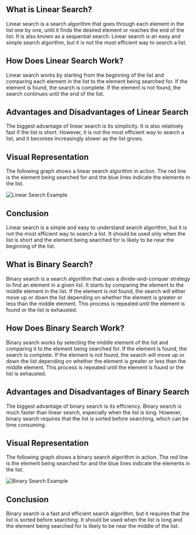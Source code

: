 ## What is Linear Search?

Linear search is a search algorithm that goes through each element in the list one by one, until it finds the desired element or reaches the end of the list. It is also known as a sequential search. Linear search is an easy and simple search algorithm, but it is not the most efficient way to search a list.

## How Does Linear Search Work?

Linear search works by starting from the beginning of the list and comparing each element in the list to the element being searched for. If the element is found, the search is complete. If the element is not found, the search continues until the end of the list.

## Advantages and Disadvantages of Linear Search

The biggest advantage of linear search is its simplicity. It is also relatively fast if the list is short. However, it is not the most efficient way to search a list, and it becomes increasingly slower as the list grows.

## Visual Representation

The following graph shows a linear search algorithm in action. The red line is the element being searched for and the blue lines indicate the elements in the list.

![Linear Search Example](https://upload.wikimedia.org/wikipedia/commons/5/5a/Linear_search.png)


## Conclusion

Linear search is a simple and easy to understand search algorithm, but it is not the most efficient way to search a list. It should be used only when the list is short and the element being searched for is likely to be near the beginning of the list.


## What is Binary Search?

Binary search is a search algorithm that uses a divide-and-conquer strategy to find an element in a given list. It starts by comparing the element to the middle element in the list. If the element is not found, the search will either move up or down the list depending on whether the element is greater or less than the middle element. This process is repeated until the element is found or the list is exhausted.

## How Does Binary Search Work?

Binary search works by selecting the middle element of the list and comparing it to the element being searched for. If the element is found, the search is complete. If the element is not found, the search will move up or down the list depending on whether the element is greater or less than the middle element. This process is repeated until the element is found or the list is exhausted.

## Advantages and Disadvantages of Binary Search

The biggest advantage of binary search is its efficiency. Binary search is much faster than linear search, especially when the list is long. However, binary search requires that the list is sorted before searching, which can be time consuming.

## Visual Representation

The following graph shows a binary search algorithm in action. The red line is the element being searched for and the blue lines indicate the elements in the list.

![Binary Search Example](https://upload.wikimedia.org/wikipedia/commons/8/83/Binary_Search_Depiction.svg)


## Conclusion

Binary search is a fast and efficient search algorithm, but it requires that the list is sorted before searching. It should be used when the list is long and the element being searched for is likely to be near the middle of the list.
